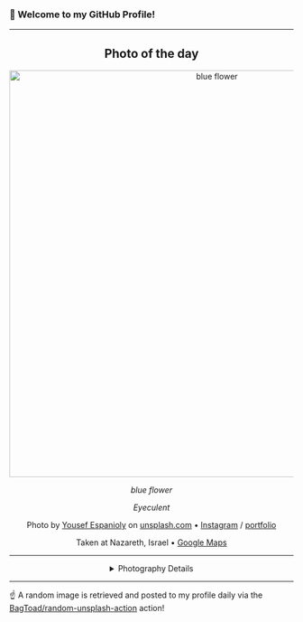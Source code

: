 ### 👋 Welcome to my GitHub Profile!

----
<div align="center">

## Photo of the day
  
  <a href="https://unsplash.com/photos/blue-flower-L6g30JaQ5Tc"><img width="720" src="https://images.unsplash.com/photo-1506508839781-65d2a514b73a?crop=entropy&cs=tinysrgb&fit=max&fm=jpg&ixid=M3w1OTQ0OTd8MHwxfHJhbmRvbXx8fHx8fHx8fDE3NDQ3ODM4MjB8&ixlib=rb-4.0.3&q=80&w=1080" alt="blue flower"></a>
  
  <em>blue flower</em>
  
  <em>Eyeculent</em>

  Photo by [Yousef Espanioly](http://instagram.com/yespanioly) on [unsplash.com](https://unsplash.com/) • [Instagram](https://instagram.com/yespanioly) / [portfolio](http://instagram.com/yespanioly)
  
  Taken at Nazareth, Israel • [Google Maps](https://www.google.com/maps/search/?api=1&query=32.699635,35.303546)
  
  ---
  
<details>
<summary>Photography Details</summary>
  
| Parameter     | Value |
| ------------- | ----- |
| Camera Model  | NIKON D3200 |
| Exposure Time | 1/250 |
| Aperture      | 2.0 |
| Focal Length  | 50.0 |
| ISO           | 100 |
| Location      | Nazareth, Israel (Israel) |
| Coordinates   | Latitude 32.699635, Longitude 35.303546 |

</details>

</div>

----

☝️ A random image is retrieved and posted to my profile daily via the [BagToad/random-unsplash-action](https://github.com/BagToad/random-unsplash-action) action!
